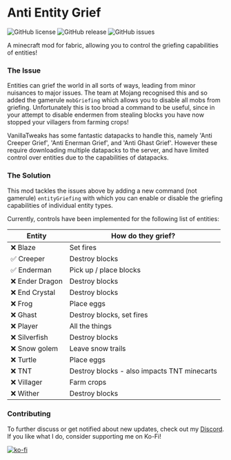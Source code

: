 # Anti Entity Grief
![GitHub license](https://img.shields.io/github/license/BVengo/antientitygrief.svg)
![GitHub release](https://img.shields.io/github/release/BVengo/antientitygrief.svg)
![GitHub issues](https://img.shields.io/github/issues/BVengo/antientitygrief.svg)

A minecraft mod for fabric, allowing you to control the griefing capabilities of entities!

### The Issue
Entities can grief the world in all sorts of ways, leading from minor nuisances to major issues. The team at Mojang recognised this and so added the gamerule `mobGriefing` which allows you to disable all mobs from griefing. Unfortunately this is too broad a command to be useful, since in your attempt to disable endermen from stealing blocks you have now stopped your villagers from farming crops!

VanillaTweaks has some fantastic datapacks to handle this, namely 'Anti Creeper Grief', 'Anti Enerman Grief', and 'Anti Ghast Grief'. However these require downloading multiple datapacks to the server, and have limited control over entities due to the capabilities of datapacks.

### The Solution
This mod tackles the issues above by adding a new command (not gamerule) `entityGriefing` with which you can enable or disable the griefing capabilities of individual entity types.


Currently, controls have been implemented for the following list of entities:

| **Entity**    | **How do they grief?**                        |
|---------------|-----------------------------------------------|
| :x: Blaze        | Set fires                                     |
| :white_check_mark: Creeper      | Destroy blocks                                |
| :white_check_mark: Enderman      | Pick up / place blocks                        |
| :x: Ender Dragon | Destroy blocks                                |
| :x: End Crystal  | Destroy blocks                                |
| :x: Frog         | Place eggs                                    |
| :x: Ghast        | Destroy blocks, set fires                     |
| :x: Player       | All the things                                |
| :x: Silverfish   | Destroy blocks                                |
| :x: Snow golem   | Leave snow trails                             |
| :x: Turtle       | Place eggs                                    |
| :x: TNT          | Destroy blocks - also impacts TNT minecarts   |
| :x: Villager     | Farm crops                                    |
| :x: Wither       | Destroy blocks                                |


### Contributing
To further discuss or get notified about new updates, check out my [Discord](https://discord.com/invite/kUhf3WSSfv). If you like what I do, consider supporting me on Ko-Fi!

[![ko-fi](https://ko-fi.com/img/githubbutton_sm.svg)](https://ko-fi.com/C0C7DZ3FB)
